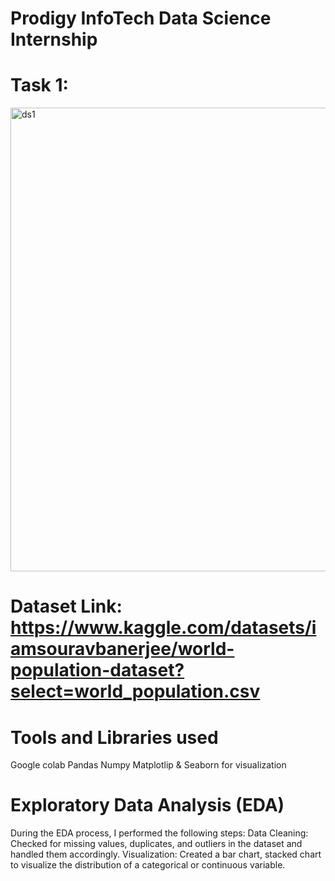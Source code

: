 # Prodigy InfoTech Data Science Internship 
# Task 1:
<img width="742" alt="ds1" src="https://github.com/user-attachments/assets/50eddb5a-2557-41cc-8434-a8e66c3b6850">

# Dataset Link: https://www.kaggle.com/datasets/iamsouravbanerjee/world-population-dataset?select=world_population.csv
# Tools and Libraries used
Google colab
Pandas
Numpy
Matplotlip & Seaborn for visualization
# Exploratory Data Analysis (EDA)
During the EDA process, I performed the following steps:
Data Cleaning: 
Checked for missing values, duplicates, and outliers in the dataset and handled them accordingly.
Visualization: 
Created a bar chart, stacked chart to visualize the distribution of a categorical or continuous variable.
